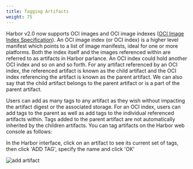 ```yaml
---
title: Tagging Artifacts
weight: 75
---
```


Harbor v2.0 now supports OCI images and OCI image indexes ([OCI Image Index Specification](https://github.com/opencontainers/image-spec/blob/master/image-index.md)). An OCI image index (or OCI index) is a higher level manifest which points to a list of image manifests, ideal for one or more platforms.  Both the index itself and the images referenced within are referred to as artifacts in Harbor parlance. An OCI index could hold another OCI index and so on and so forth.  For any artifact referenced by an OCI index, the referenced artifact is known as the child artifact and the OCI index referencing the artifact is known as the parent artifact.  We can also say that the child artifact belongs to the parent artifact or is a part of the parent artifact.  

Users can add as many tags to any artifact as they wish without impacting the artifact digest or the associated storage. For an OCI index, users can add tags to the parent as well as add tags to the individual referenced artifacts within. Tags added to the parent artifact are not automatically inherited by the children artifacts. You can tag artifacts on the Harbor web console as follows:

In the Harbor interface, click on an artifact to see its current set of tags, then click 'ADD TAG', specify the name and click 'OK'

![add artifact](../../../img/addtag1.png)

